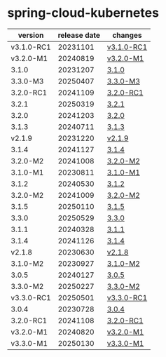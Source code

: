 # spring-cloud-kubernetes	


|version|release date|changes|
|---|---|---|
|v3.1.0-RC1|20231101|[v3.1.0-RC1](./v3.1.0-RC1-20231101.md)|
|v3.2.0-M1|20240819|[v3.2.0-M1](./v3.2.0-M1-20240819.md)|
|3.1.0|20231207|[3.1.0](./3.1.0-20231207.md)|
|3.3.0-M3|20250407|[3.3.0-M3](./3.3.0-M3-20250407.md)|
|3.2.0-RC1|20241109|[3.2.0-RC1](./3.2.0-RC1-20241109.md)|
|3.2.1|20250319|[3.2.1](./3.2.1-20250319.md)|
|3.2.0|20241203|[3.2.0](./3.2.0-20241203.md)|
|3.1.3|20240711|[3.1.3](./3.1.3-20240711.md)|
|v2.1.9|20231220|[v2.1.9](./v2.1.9-20231220.md)|
|3.1.4|20241127|[3.1.4](./3.1.4-20241127.md)|
|3.2.0-M2|20241008|[3.2.0-M2](./3.2.0-M2-20241008.md)|
|3.1.0-M1|20230811|[3.1.0-M1](./3.1.0-M1-20230811.md)|
|3.1.2|20240530|[3.1.2](./3.1.2-20240530.md)|
|3.2.0-M2|20241009|[3.2.0-M2](./3.2.0-M2-20241009.md)|
|3.1.5|20250110|[3.1.5](./3.1.5-20250110.md)|
|3.3.0|20250529|[3.3.0](./3.3.0-20250529.md)|
|3.1.1|20240328|[3.1.1](./3.1.1-20240328.md)|
|3.1.4|20241126|[3.1.4](./3.1.4-20241126.md)|
|v2.1.8|20230630|[v2.1.8](./v2.1.8-20230630.md)|
|3.1.0-M2|20230927|[3.1.0-M2](./3.1.0-M2-20230927.md)|
|3.0.5|20240127|[3.0.5](./3.0.5-20240127.md)|
|3.3.0-M2|20250227|[3.3.0-M2](./3.3.0-M2-20250227.md)|
|v3.3.0-RC1|20250501|[v3.3.0-RC1](./v3.3.0-RC1-20250501.md)|
|3.0.4|20230728|[3.0.4](./3.0.4-20230728.md)|
|3.2.0-RC1|20241108|[3.2.0-RC1](./3.2.0-RC1-20241108.md)|
|v3.2.0-M1|20240820|[v3.2.0-M1](./v3.2.0-M1-20240820.md)|
|v3.3.0-M1|20250130|[v3.3.0-M1](./v3.3.0-M1-20250130.md)|
